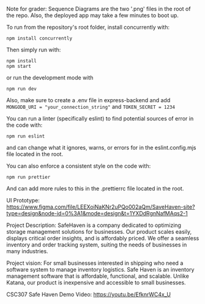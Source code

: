 
Note for grader: Sequence Diagrams are the two '.png' files in the root of the repo. Also, the deployed app may take a few minutes to boot up.

To run from the repository's root folder, install concurrently with:

```
npm install concurrently
```

Then simply run with:

```
npm install
npm start
```

or run the development mode with

```
npm run dev
```

Also, make sure to create a .env file in express-backend and add
`MONGODB_URI = "your_connection_string"`
and
`TOKEN_SECRET = 1234`

You can run a linter (specifically eslint) to find potential sources of error in the code with: 
```
npm run eslint
```
and can change what it ignores, warns, or errors for in the eslint.config.mjs file located in the root.

You can also enforce a consistent style on the code with:
```
npm run prettier
```

And can add more rules to this in the .prettierrc file located in the root.


UI Prototype: https://www.figma.com/file/LEEXoiNaKNr2uPQo002aQm/SaveHaven-site?type=design&node-id=0%3A1&mode=design&t=1YXDdRgnNafMAqs2-1

Project Description:
SafeHaven is a company dedicated to optimizing storage management solutions for businesses. Our product scales easily, displays critical order insights, and is affordably priced.
We offer a seamless inventory and order tracking system, suiting the needs of businesses in many industries.

Project vision: 
For small businesses interested in shipping who need a software system to manage inventory logistics. Safe Haven is an inventory management software that is affordable, functional, and scalable. Unlike Katana, our product is inexpensive and accessible to small businesses.



CSC307 Safe Haven Demo Video:
https://youtu.be/EfknrWC4x_U
